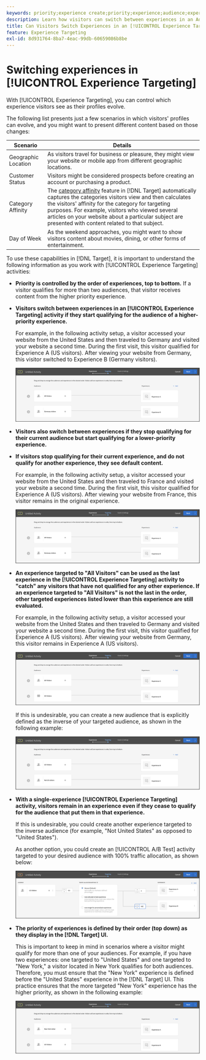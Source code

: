 ```yaml
---
keywords: priority;experience create;priority;experience;audience;experience;switching experiences;visual experience composer
description: Learn how visitors can switch between experiences in an Adobe [!DNL Target] [!UICONTROL Experience Targeting] (XT) activity as their profiles evolve.
title: Can Visitors Switch Experiences in an [!UICONTROL Experience Targeting] Activity?
feature: Experience Targeting
exl-id: 8d931764-8ba7-4eac-99db-60659086b8be
---
```

# Switching experiences in [!UICONTROL Experience Targeting]

With [!UICONTROL Experience Targeting], you can control which experience visitors see as their profiles evolve. 

The following list presents just a few scenarios in which visitors' profiles can evolve, and you might want to present different content based on those changes:

| Scenario | Details |
|--- |--- |
|Geographic Location|As visitors travel for business or pleasure, they might view your website or mobile app from different geographic locations.|
|Customer Status|Visitors might be considered prospects before creating an account or purchasing a product.|
|Category Affinity|The [category affinity](/help/main/c-target/c-visitor-profile/category-affinity.md) feature in  [!DNL Target] automatically captures the categories visitors view and then calculates the visitors' affinity for the category for targeting purposes. For example, visitors who viewed several articles on your website about a particular subject are presented with content related to that subject.|
|Day of Week|As the weekend approaches, you might want to show visitors content about movies, dining, or other forms of entertainment.|

To use these capabilities in [!DNL Target], it is important to understand the following information as you work with [!UICONTROL Experience Targeting] activities:

* **Priority is controlled by the order of experiences, top to bottom.** If a visitor qualifies for more than two audiences, that visitor receives content from the higher priority experience. 
* **Visitors switch between experiences in an [!UICONTROL Experience Targeting] activity if they start qualifying for the audience of a higher-priority experience.**

  For example, in the following activity setup, a visitor accessed your website from the United States and then traveled to Germany and visited your website a second time. During the first visit, this visitor qualified for Experience A (US visitors). After viewing your website from Germany, this visitor switched to Experience B (Germany visitors).

  ![Priority US > Germany](/help/main/c-activities/t-experience-target/t-xt-create/assets/xt_priority_us_germany-new.png)

* **Visitors also switch between experiences if they stop qualifying for their current audience but start qualifying for a lower-priority experience.** 
* **If visitors stop qualifying for their current experience, and do not qualify for another experience, they see default content.**

  For example, in the following activity setup, a visitor accessed your website from the United States and then traveled to France and visited your website a second time. During the first visit, this visitor qualified for Experience A (US visitors). After viewing your website from France, this visitor remains in the original experience.

  ![Priority US > Germany](/help/main/c-activities/t-experience-target/t-xt-create/assets/xt_priority_us_germany-new.png)

* **An experience targeted to "All Visitors" can be used as the last experience in the [!UICONTROL Experience Targeting] activity to "catch" any visitors that have not qualified for any other experience. If an experience targeted to "All Visitors" is not the last in the order, other targeted experiences listed lower than this experience are still evaluated.**

  For example, in the following activity setup, a visitor accessed your website from the United States and then traveled to Germany and visited your website a second time. During the first visit, this visitor qualified for Experience A (US visitors). After viewing your website from Germany, this visitor remains in Experience A (US visitors).

  ![Priority US > All Visitors](/help/main/c-activities/t-experience-target/t-xt-create/assets/xt_priority_us_all_visitors-new.png)

  If this is undesirable, you can create a new audience that is explicitly defined as the inverse of your targeted audience, as shown in the following example:

  ![Priority US > Not US](/help/main/c-activities/t-experience-target/t-xt-create/assets/xt_priority_us_not_us-new.png)

* **With a single-experience [!UICONTROL Experience Targeting] activity, visitors remain in an experience even if they cease to qualify for the audience that put them in that experience.**

  If this is undesirable, you could create another experience targeted to the inverse audience (for example, "Not United States" as opposed to "United States"). 
  
  As another option, you could create an [!UICONTROL A/B Test] activity targeted to your desired audience with 100% traffic allocation, as shown below:

  ![Priority one experience](/help/main/c-activities/t-experience-target/t-xt-create/assets/xt_priority_one_experience-new.png)

* **The priority of experiences is defined by their order (top down) as they display in the [!DNL Target] UI.**

  This is important to keep in mind in scenarios where a visitor might qualify for more than one of your audiences. For example, if you have two experiences: one targeted to "United States" and one targeted to "New York," a visitor located in New York qualifies for both audiences. Therefore, you must ensure that the "New York" experience is defined before the "United States" experience in the [!DNL Target] UI. This practice ensures that the more targeted "New York" experience has the higher priority, as shown in the following example:

  ![Priority NY > US](/help/main/c-activities/t-experience-target/t-xt-create/assets/xt_priority_ny_us-new.png)
